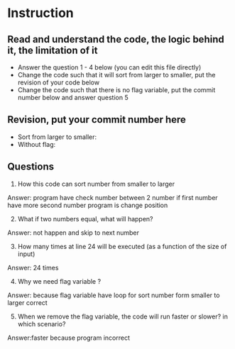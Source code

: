 ﻿# Instruction

## Read and understand the code, the logic behind it, the limitation of it
* Answer the question 1 - 4 below (you can edit this file directly)
* Change the code such that it will sort from larger to smaller, put the revision of your code below
* Change the code such that there is no flag variable, put the commit number below and answer question 5 


## Revision, put your commit number here
* Sort from larger to smaller:
* Without flag:

## Questions
1. How this code can sort number from smaller to larger
 
Answer: program have check number between 2 number if first number have more second number program is change position

2. What if two numbers equal, what will happen? 

Answer: not happen and skip to next number 

3. How many times at line 24 will be executed (as a function of the size of input) 

Answer: 24 times

4. Why we need flag variable ? 

Answer: because flag variable have loop for sort number form smaller to larger correct

5. When we remove the flag variable, the code will run faster or slower? in which scenario? 

Answer:faster because program incorrect